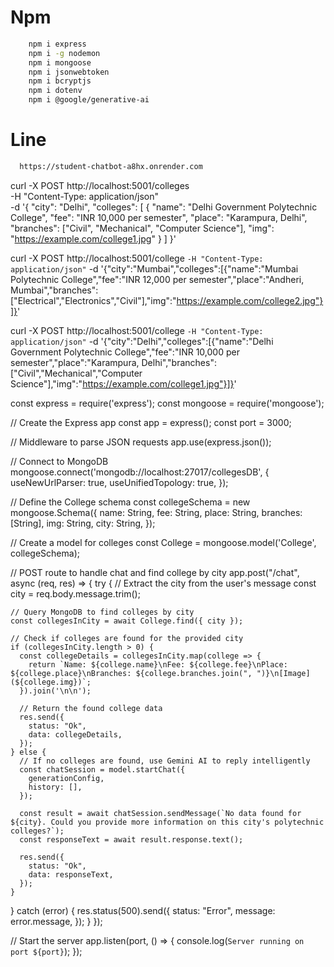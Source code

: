 # Npm 

```sh
    npm i express
    npm i -g nodemon
    npm i mongoose
    npm i jsonwebtoken
    npm i bcryptjs
    npm i dotenv
    npm i @google/generative-ai
```

# Line
```sh
  https://student-chatbot-a8hx.onrender.com
```

curl -X POST http://localhost:5001/colleges \
-H "Content-Type: application/json" \
-d '{
  "city": "Delhi",
  "colleges": [
    {
      "name": "Delhi Government Polytechnic College",
      "fee": "INR 10,000 per semester",
      "place": "Karampura, Delhi",
      "branches": ["Civil", "Mechanical", "Computer Science"],
      "img": "https://example.com/college1.jpg"
    }
  ]
}'

curl -X POST http://localhost:5001/college `
-H "Content-Type: application/json" `
-d '{"city":"Mumbai","colleges":[{"name":"Mumbai Polytechnic College","fee":"INR 12,000 per semester","place":"Andheri, Mumbai","branches":["Electrical","Electronics","Civil"],"img":"https://example.com/college2.jpg"}]}'

curl -X POST http://localhost:5001/college `
-H "Content-Type: application/json" `
-d '{"city":"Delhi","colleges":[{"name":"Delhi Government Polytechnic College","fee":"INR 10,000 per semester","place":"Karampura, Delhi","branches":["Civil","Mechanical","Computer Science"],"img":"https://example.com/college1.jpg"}]}'


const express = require('express');
const mongoose = require('mongoose');

// Create the Express app
const app = express();
const port = 3000;

// Middleware to parse JSON requests
app.use(express.json());

// Connect to MongoDB
mongoose.connect('mongodb://localhost:27017/collegesDB', {
  useNewUrlParser: true,
  useUnifiedTopology: true,
});

// Define the College schema
const collegeSchema = new mongoose.Schema({
  name: String,
  fee: String,
  place: String,
  branches: [String],
  img: String,
  city: String,
});

// Create a model for colleges
const College = mongoose.model('College', collegeSchema);

// POST route to handle chat and find college by city
app.post("/chat", async (req, res) => {
  try {
    // Extract the city from the user's message
    const city = req.body.message.trim();

    // Query MongoDB to find colleges by city
    const collegesInCity = await College.find({ city });

    // Check if colleges are found for the provided city
    if (collegesInCity.length > 0) {
      const collegeDetails = collegesInCity.map(college => {
        return `Name: ${college.name}\nFee: ${college.fee}\nPlace: ${college.place}\nBranches: ${college.branches.join(", ")}\n[Image](${college.img})`;
      }).join('\n\n');

      // Return the found college data
      res.send({
        status: "Ok",
        data: collegeDetails,
      });
    } else {
      // If no colleges are found, use Gemini AI to reply intelligently
      const chatSession = model.startChat({
        generationConfig,
        history: [],
      });

      const result = await chatSession.sendMessage(`No data found for ${city}. Could you provide more information on this city's polytechnic colleges?`);
      const responseText = await result.response.text();

      res.send({
        status: "Ok",
        data: responseText,
      });
    }
  } catch (error) {
    res.status(500).send({
      status: "Error",
      message: error.message,
    });
  }
});

// Start the server
app.listen(port, () => {
  console.log(`Server running on port ${port}`);
});
